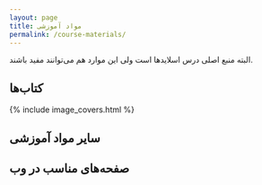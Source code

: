 ```yaml
---
layout: page
title: مواد آموزشی
permalink: /course-materials/
---
```


البته منبع اصلی درس اسلایدها است ولی این موارد هم می‌توانند مفید باشند.
## کتاب‌ها
{% include image_covers.html %}

 
## سایر مواد آموزشی



## صفحه‌های مناسب در وب

